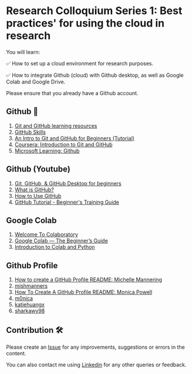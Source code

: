 # Research Colloquium Series 1: Best practices' for using the cloud in research
You will learn:

✅️ How to set up a cloud environment for research purposes. 

✅️ How to integrate Github (cloud) with Github desktop, as well as Google Colab and Google Drive. 

Please ensure that you already have a Github account. 

## Github 📖
1. [Git and GitHub learning resources](https://docs.github.com/en/get-started/quickstart/git-and-github-learning-resources)
2. [GitHub Skills](https://skills.github.com/)
3. [An Intro to Git and GitHub for Beginners (Tutorial)](https://product.hubspot.com/blog/git-and-github-tutorial-for-beginners)
4. [Coursera: Introduction to Git and GitHub](https://www.coursera.org/learn/introduction-git-github?action=enroll)
5. [Microsoft Learning: Github](https://learn.microsoft.com/en-us/training/github/)

## Github (Youtube)
1. [Git, GitHub, & GitHub Desktop for beginners](https://youtu.be/8Dd7KRpKeaE)
2. [What is GitHub?](https://youtu.be/pBy1zgt0XPc)
3. [How to Use GitHub](https://youtu.be/v_1iqtOnUMg)
4. [GitHub Tutorial - Beginner's Training Guide](https://youtu.be/iv8rSLsi1xo)

## Google Colab
1. [Welcome To Colaboratory](https://colab.research.google.com/#scrollTo=Nma_JWh-W-IF)
2. [Google Colab — The Beginner’s Guide](https://medium.com/lean-in-women-in-tech-india/google-colab-the-beginners-guide-5ad3b417dfa)
3. [Introduction to Colab and Python](https://colab.research.google.com/github/tensorflow/examples/blob/master/courses/udacity_intro_to_tensorflow_for_deep_learning/l01c01_introduction_to_colab_and_python.ipynb#scrollTo=YHI3vyhv5p85)

## Github Profile
1. [How to create a GitHub Profile README: Michelle Mannering](https://dev.to/github/how-to-create-a-github-profile-readme-jha)
2. [mishmanners](https://github.com/mishmanners)
3. [How To Create A GitHub Profile README: Monica Powell](https://dev.to/m0nica/how-to-create-a-github-profile-readme-1paj)
4. [m0nica](https://github.com/m0nica)
5. [katiehuangx](https://github.com/katiehuangx)
6. [sharkawy98](https://github.com/sharkawy98)

## Contribution 🛠️
Please create an [Issue](https://github.com/drshahizan/Python_EDA/issues) for any improvements, suggestions or errors in the content.

You can also contact me using [Linkedin](https://www.linkedin.com/in/drshahizan/) for any other queries or feedback.
